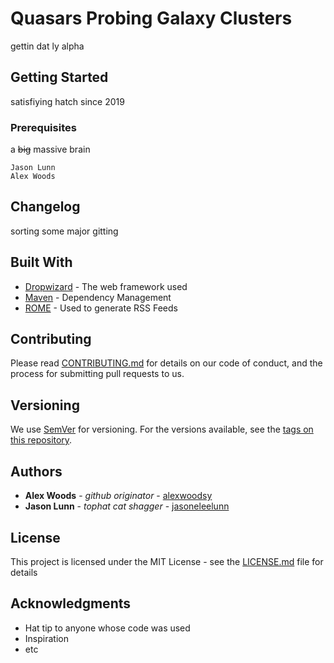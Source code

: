 # Quasars Probing Galaxy Clusters

gettin dat ly alpha

## Getting Started

satisfiying hatch since 2019

### Prerequisites

a <s>big</s> massive brain

```
Jason Lunn
Alex Woods
```

## Changelog

sorting some major gitting

## Built With

* [Dropwizard](http://www.dropwizard.io/1.0.2/docs/) - The web framework used
* [Maven](https://maven.apache.org/) - Dependency Management
* [ROME](https://rometools.github.io/rome/) - Used to generate RSS Feeds

## Contributing

Please read [CONTRIBUTING.md](https://gist.github.com/PurpleBooth/b24679402957c63ec426) for details on our code of conduct, and the process for submitting pull requests to us.

## Versioning

We use [SemVer](http://semver.org/) for versioning. For the versions available, see the [tags on this repository](https://github.com/your/project/tags).

## Authors

* **Alex Woods** - *github originator* - [alexwoodsy](https://github.com/alexwoodsy)
* **Jason Lunn** - *tophat cat shagger* - [jasoneleelunn](https://github.com/jasonleelunn)


## License

This project is licensed under the MIT License - see the [LICENSE.md](LICENSE.md) file for details

## Acknowledgments

* Hat tip to anyone whose code was used
* Inspiration
* etc
